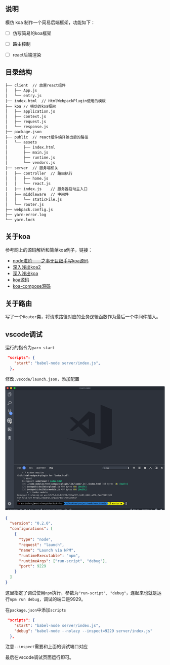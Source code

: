 ## 说明

模仿 koa 制作一个简易后端框架，功能如下：

- [ ] 仿写简易的koa框架
- [ ] 路由控制
- [ ]  react后端渲染


## 目录结构

```
├── client	// 放置react组件
│   ├── App.js
│   └── entry.js
├── index.html	// HtmlWebpackPlugin使用的模板
├── koa	// 模仿的koa框架
│   ├── application.js
│   ├── context.js
│   ├── request.js
│   └── response.js
├── package.json
├── public	// react组件编译输出后的路径
│   └── assets
│       ├── index.html
│       ├── main.js
│       ├── runtime.js
│       └── vendors.js
├── server	// 服务端相关
│   ├── controller	// 路由执行
│   │   ├── home.js
│   │   └── react.js
│   ├── index.js	// 服务器启动主入口
│   ├── middleware	// 中间件
│   │   └── staticFile.js
│   └── router.js
├── webpack.config.js
├── yarn-error.log
└── yarn.lock
```

## 关于koa

参考网上的源码解析和简单koa例子，链接：

- [node进阶——之事无巨细手写koa源码](https://juejin.im/post/5ba48fc4e51d450e704277fa#heading-16)
- [深入浅出koa2](https://github.com/berwin/Blog/issues/9)
- [深入浅出koa](https://github.com/berwin/Blog/issues/8)
- [koa源码](https://github.com/koajs/koa)
- [koa-compose源码](https://github.com/koajs/compose/blob/master/index.js)

## 关于路由

写了一个`Router`类，将请求路径对应的业务逻辑函数作为最后一个中间件插入。

## vscode调试

运行的指令为`yarn start`

```json
 "scripts": {
    "start": "babel-node server/index.js",
  },
```

修改`.vscode/launch.json`，添加配置

![debug](image/debug.gif)

```json
{
  "version": "0.2.0",
  "configurations": [
    {
      "type": "node",
      "request": "launch",
      "name": "Launch via NPM",
      "runtimeExecutable": "npm",
      "runtimeArgs": ["run-script", "debug"],
      "port": 9229
    }
  ]
}
```



这里指定了调试使用`npm`执行，参数为`"run-script", "debug"`，连起来也就是运行`npm run debug`，调试的端口是9929。

在`package.json`中添加`scripts`

```json
 "scripts": {
    "start": "babel-node server/index.js",
    "debug": "babel-node --nolazy --inspect=9229 server/index.js"
  },
```

注意`--inspect`需要和上面的调试端口对应

最后在vscode调试页面运行即可。